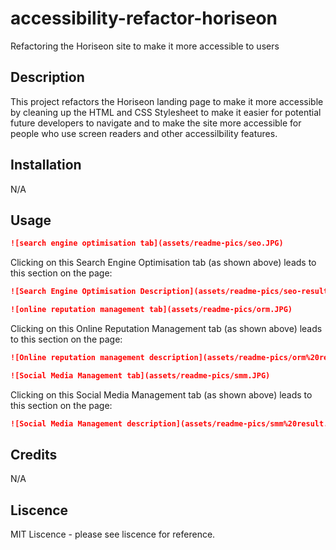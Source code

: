 # accessibility-refactor-horiseon

Refactoring the Horiseon site to make it more accessible to users

## Description

This project refactors the Horiseon landing page to make it more accessible by cleaning up the HTML and CSS Stylesheet to make it easier for potential future developers to navigate and to make the site more accessible for people who use screen readers and other accessilbility features.

## Installation

N/A

## Usage

```md
![search engine optimisation tab](assets/readme-pics/seo.JPG)
```

Clicking on this Search Engine Optimisation tab (as shown above) leads to this section on the page:

```md
![Search Engine Optimisation Description](assets/readme-pics/seo-result.JPG)
```

```md
![online reputation management tab](assets/readme-pics/orm.JPG)
```

Clicking on this Online Reputation Management tab (as shown above) leads to this section on the page:

```md
![Online reputation management description](assets/readme-pics/orm%20result.JPG)
```

```md
![Social Media Management tab](assets/readme-pics/smm.JPG)
```

Clicking on this Social Media Management tab (as shown above) leads to this section on the page:

```md
![Social Media Management description](assets/readme-pics/smm%20result.JPG)
```

## Credits

N/A

## Liscence

MIT Liscence - please see liscence for reference.
